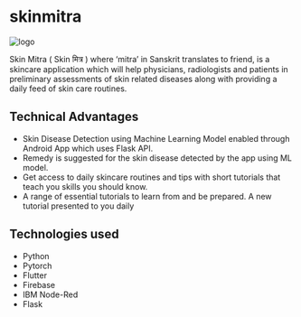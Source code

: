 # skinmitra

![logo](https://user-images.githubusercontent.com/65285162/133836396-be5c2526-e4c1-4991-ad51-0661ce181276.png)

Skin Mitra ( Skin मित्र ) where ‘mitra’ in Sanskrit translates to friend, is a
skincare application which will help physicians, radiologists and patients in preliminary
assessments of skin related diseases along with providing a daily feed of skin care routines.

## Technical Advantages

- Skin Disease Detection using Machine Learning Model 
enabled through Android App which uses Flask API.
- Remedy is suggested for the skin disease detected by 
the app using ML model.
- Get access to daily skincare routines and tips with short 
tutorials that teach you skills you should know.
- A range of essential tutorials to learn from and be prepared. 
A new tutorial presented to you daily




## Technologies used
- Python
- Pytorch
- Flutter
- Firebase
- IBM Node-Red
- Flask 
